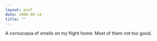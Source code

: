 ```yaml
---
layout: post
date: 2008-06-14
title: ""
---
```

A cornucopia of smells on my flight home. Most of them not too good.